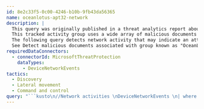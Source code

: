 ```yaml
---
id: 8e2c33f5-0c00-4246-b10b-9fb43da56365
name: oceanlotus-apt32-network
description: |
  This query was originally published in a threat analytics report about the group known to other security researchers as APT32 or OceanLotus
  This tracked activity group uses a wide array of malicious documents to conduct attacks. Some of their favored techniques include sideloading dynamic link libraries,  and disguising payloads as image files.
  The following query detects network activity that may indicate an attack by this group.
  See Detect malicious documents associated with group known as "OceanLotus" for another query related to this group's activity.
requiredDataConnectors:
  - connectorId: MicrosoftThreatProtection
    dataTypes:
      - DeviceNetworkEvents
tactics:
  - Discovery
  - Lateral movement
  - Command and control
query: "```kusto\n//Network activities \nDeviceNetworkEvents \n| where Timestamp > ago(30d) \n| where RemoteUrl in ( \n//'Malicious URL Indicators for OceanLotus Activities 2019', \n'open.betaoffice.net', \n'outlook.updateoffices.net', \n'load.newappssystems.com', \n'syn.servebbs.com', \n//'C2 Indicators for OceanLotus Activities 2019', \n'cortanazone.com', \n'cortanasyn.com', \n'ristineho.com', \n'syn.servebbs.com') \n```"
---
```


